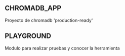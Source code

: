 ## CHROMADB_APP ##

Proyecto de chromadb 'production-ready'

## PLAYGROUND ##

Modulo para realizar pruebas y conocer la herramienta
